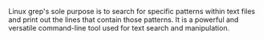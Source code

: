 Linux grep's sole purpose is to search for specific patterns within text files and print out the lines that contain those patterns. It is a powerful and versatile command-line tool used for text search and manipulation.
